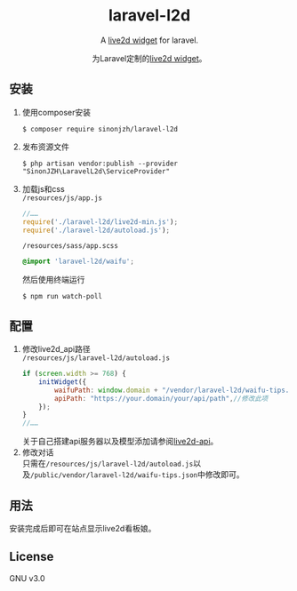 <h1 align="center"> laravel-l2d </h1>

<p align="center"> A <a href="https://github.com/stevenjoezhang/live2d-widget">live2d widget</a> for laravel.</p>
<p align="center"> 为Laravel定制的<a href="https://github.com/stevenjoezhang/live2d-widget">live2d widget</a>。</p>


## 安装

1. 使用composer安装
    ```shell
    $ composer require sinonjzh/laravel-l2d
    ```
2. 发布资源文件
   ```shell
   $ php artisan vendor:publish --provider "SinonJZH\LaravelL2d\ServiceProvider"
   ```
3. 加载js和css  
   `/resources/js/app.js`
   ```javascript
   //……
   require('./laravel-l2d/live2d-min.js');
   require('./laravel-l2d/autoload.js');
   ```
   `/resources/sass/app.scss`
   ```scss
   @import 'laravel-l2d/waifu';
   ```
   然后使用终端运行
   ```shell
   $ npm run watch-poll
   ```
## 配置

1. 修改live2d_api路径  
   `/resources/js/laravel-l2d/autoload.js`
   ```javascript
   if (screen.width >= 768) {
	   initWidget({
		   waifuPath: window.domain + "/vendor/laravel-l2d/waifu-tips.json",
		   apiPath: "https://your.domain/your/api/path",//修改此项
	   });
   }
   //……
   ```
   关于自己搭建api服务器以及模型添加请参阅[live2d-api](https://github.com/fghrsh/live2d_api)。
2. 修改对话  
   只需在`/resources/js/laravel-l2d/autoload.js`以及`/public/vendor/laravel-l2d/waifu-tips.json`中修改即可。

## 用法

安装完成后即可在站点显示live2d看板娘。

## License

GNU v3.0